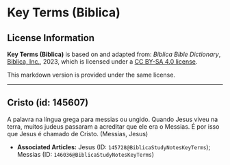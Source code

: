 # Key Terms (Biblica)

## License Information

**Key Terms (Biblica)** is based on and adapted from: _Biblica Bible Dictionary_, [Biblica, Inc.](https://www.biblica.com/), 2023, which is licensed under a [CC BY-SA 4.0 license](https://creativecommons.org/licenses/by-sa/4.0/legalcode.en).

This markdown version is provided under the same license.



--------------------------------

## Cristo (id: 145607)

A palavra na língua grega para messias ou ungido. Quando Jesus viveu na terra, muitos judeus passaram a acreditar que ele era o Messias. É por isso que Jesus é chamado de Cristo. (Messias, Jesus)

* **Associated Articles:** Jesus (ID: `145728@BiblicaStudyNotesKeyTerms`); Messias (ID: `146036@BiblicaStudyNotesKeyTerms`)

